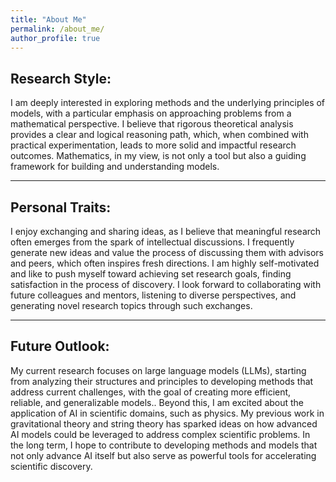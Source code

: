 ```yaml
---
title: "About Me"
permalink: /about_me/
author_profile: true 
---
```


## Research Style:
I am deeply interested in exploring methods and the underlying principles of models, with a particular emphasis on approaching problems from a mathematical perspective. I believe that rigorous theoretical analysis provides a clear and logical reasoning path, which, when combined with practical experimentation, leads to more solid and impactful research outcomes. Mathematics, in my view, is not only a tool but also a guiding framework for building and understanding models.

---

## Personal Traits:
I enjoy exchanging and sharing ideas, as I believe that meaningful research often emerges from the spark of intellectual discussions. I frequently generate new ideas and value the process of discussing them with advisors and peers, which often inspires fresh directions. I am highly self-motivated and like to push myself toward achieving set research goals, finding satisfaction in the process of discovery. I look forward to collaborating with future colleagues and mentors, listening to diverse perspectives, and generating novel research topics through such exchanges.

---

## Future Outlook:
My current research focuses on large language models (LLMs), starting from analyzing their structures and principles to developing methods that address current challenges, with the goal of creating more efficient, reliable, and generalizable models.. Beyond this, I am excited about the application of AI in scientific domains, such as physics. My previous work in gravitational theory and string theory has sparked ideas on how advanced AI models could be leveraged to address complex scientific problems. In the long term, I hope to contribute to developing methods and models that not only advance AI itself but also serve as powerful tools for accelerating scientific discovery.